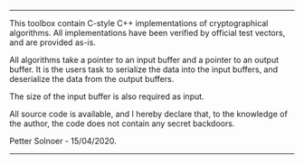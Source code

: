 *********************************************************************************************************************

This toolbox contain C-style C++ implementations of
cryptographical algorithms. All implementations have
been verified by official test vectors, and are provided
as-is.

All algorithms take a pointer to an input buffer
and a pointer to an output buffer. It is the users task
to serialize the data into the input buffers, and
deserialize the data from the output buffers.

The size of the input buffer is also required as input.

All source code is available, and I hereby declare
that, to the knowledge of the author, the code does not
contain any secret backdoors.


Petter Solnoer - 15/04/2020.

*********************************************************************************************************************
